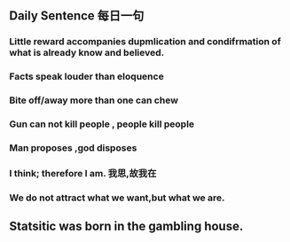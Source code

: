 ## Daily Sentence 每日一句

### Little reward accompanies  dupmlication and condifrmation of what is already know and believed.


### Facts speak louder than eloquence


### Bite off/away more than one can chew

### Gun can not kill people , people kill people


### Man proposes ,god disposes


### I think; therefore I am.  我思,故我在



### We do not attract what we want,but what we are.

## Statsitic was born in the gambling house.

